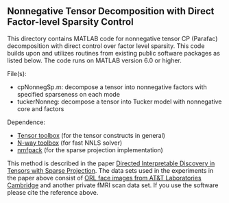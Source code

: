 ## Nonnegative Tensor Decomposition with Direct Factor-level Sparsity Control
This directory contains MATLAB code for nonnegative tensor CP (Parafac) decomposition with direct control over factor level sparsity.
This code builds upon and utilizes routines from existing public software packages as listed below.
The code runs on MATLAB version 6.0 or higher.

File(s): 

+ cpNonnegSp.m: decompose a tensor into nonnegative factors with specified sparseness on each mode 
+ tuckerNonneg: decompose a tensor into Tucker model with nonnegative core and factors

Dependence: 

+ [Tensor toolbox](http://www.sandia.gov/~tgkolda/TensorToolbox/) (for the tensor constructs in general)
+ [N-way toolbox](http://www.models.life.ku.dk/nwaytoolbox/) (for fast NNLS solver)
+ [nmfpack](http://www.cs.helsinki.fi/u/phoyer/software.html) (for the sparse projection implementation)

This method is described in the paper [Directed Interpretable Discovery in Tensors with Sparse Projection](https://sites.google.com/site/chiatungkuo/publication/sdm2014.pdf).
The data sets used in the experiments in the paper above consist of [ORL face images from AT&T Laboratories Cambridge](http://www.cl.cam.ac.uk/research/dtg/attarchive/facedatabase.html) and another private fMRI scan data set. 
If you use the software please cite the reference above. 
